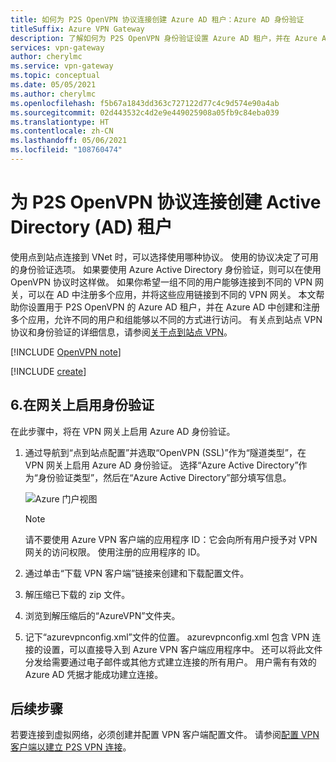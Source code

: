 ```yaml
---
title: 如何为 P2S OpenVPN 协议连接创建 Azure AD 租户：Azure AD 身份验证
titleSuffix: Azure VPN Gateway
description: 了解如何为 P2S OpenVPN 身份验证设置 Azure AD 租户，并在 Azure AD 中注册多个应用，使不同的用户和组能够以不同的方式进行访问。
services: vpn-gateway
author: cherylmc
ms.service: vpn-gateway
ms.topic: conceptual
ms.date: 05/05/2021
ms.author: cherylmc
ms.openlocfilehash: f5b67a1843dd363c727122d77c4c9d574e90a4ab
ms.sourcegitcommit: 02d443532c4d2e9e449025908a05fb9c84eba039
ms.translationtype: HT
ms.contentlocale: zh-CN
ms.lasthandoff: 05/06/2021
ms.locfileid: "108760474"
---
```

# <a name="create-an-active-directory-ad-tenant-for-p2s-openvpn-protocol-connections"></a>为 P2S OpenVPN 协议连接创建 Active Directory (AD) 租户

使用点到站点连接到 VNet 时，可以选择使用哪种协议。 使用的协议决定了可用的身份验证选项。 如果要使用 Azure Active Directory 身份验证，则可以在使用 OpenVPN 协议时这样做。 如果你希望一组不同的用户能够连接到不同的 VPN 网关，可以在 AD 中注册多个应用，并将这些应用链接到不同的 VPN 网关。 本文帮助你设置用于 P2S OpenVPN 的 Azure AD 租户，并在 Azure AD 中创建和注册多个应用，允许不同的用户和组能够以不同的方式进行访问。 有关点到站点 VPN 协议和身份验证的详细信息，请参阅[关于点到站点 VPN](point-to-site-about.md)。

[!INCLUDE [OpenVPN note](../../includes/vpn-gateway-openvpn-auth-include.md)]

[!INCLUDE [create](../../includes/openvpn-azure-ad-tenant-multi-app.md)]

## <a name="6-enable-authentication-on-the-gateway"></a><a name="enable-authentication"></a>6.在网关上启用身份验证

在此步骤中，将在 VPN 网关上启用 Azure AD 身份验证。

1. 通过导航到“点到站点配置”并选取“OpenVPN (SSL)”作为“隧道类型”，在 VPN 网关上启用 Azure AD 身份验证。 选择“Azure Active Directory”作为“身份验证类型”，然后在“Azure Active Directory”部分填写信息。

    ![Azure 门户视图](./media/openvpn-azure-ad-tenant-multi-app/azure-ad-auth-portal.png)

    > [!NOTE]
    > 请不要使用 Azure VPN 客户端的应用程序 ID：它会向所有用户授予对 VPN 网关的访问权限。 使用注册的应用程序的 ID。

2. 通过单击“下载 VPN 客户端”链接来创建和下载配置文件。

3. 解压缩已下载的 zip 文件。

4. 浏览到解压缩后的“AzureVPN”文件夹。

5. 记下“azurevpnconfig.xml”文件的位置。 azurevpnconfig.xml 包含 VPN 连接的设置，可以直接导入到 Azure VPN 客户端应用程序中。 还可以将此文件分发给需要通过电子邮件或其他方式建立连接的所有用户。 用户需有有效的 Azure AD 凭据才能成功建立连接。

## <a name="next-steps"></a>后续步骤

若要连接到虚拟网络，必须创建并配置 VPN 客户端配置文件。 请参阅[配置 VPN 客户端以建立 P2S VPN 连接](openvpn-azure-ad-client.md)。
